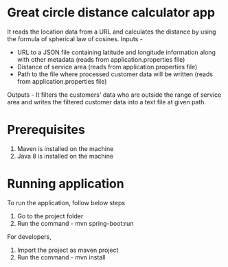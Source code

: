 # Great circle distance calculator app
It reads the location data from a URL and calculates the distance by using the formula of spherical law of cosines.
Inputs -  
  - URL to a JSON file containing latitude and longitude information along with other metadata (reads from application.properties file)
  - Distance of service area (reads from application.properties file)
  - Path to the file where processed customer data will be written (reads from application.properties file)

Outputs - It filters the customers' data who are outside the range of service area and writes the filtered customer data into a text file at given path.

# Prerequisites
1. Maven is installed on the machine
2. Java 8 is installed on the machine

# Running application
To run the application, follow below steps
1. Go to the project folder
2. Run the command - mvn spring-boot:run

For developers,
1. Import the project as maven project
2. Run the command - mvn install
